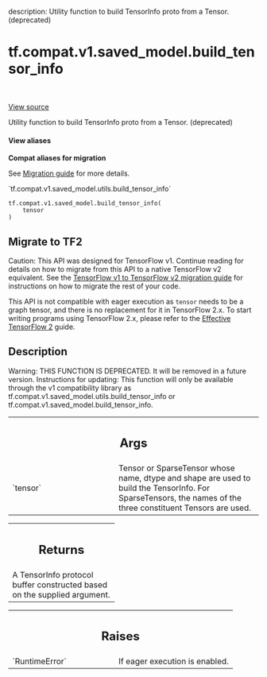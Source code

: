 description: Utility function to build TensorInfo proto from a Tensor. (deprecated)

<div itemscope itemtype="http://developers.google.com/ReferenceObject">
<meta itemprop="name" content="tf.compat.v1.saved_model.build_tensor_info" />
<meta itemprop="path" content="Stable" />
</div>

# tf.compat.v1.saved_model.build_tensor_info

<!-- Insert buttons and diff -->

<table class="tfo-notebook-buttons tfo-api nocontent" align="left">

</table>

<a target="_blank" href="/code/stable/tensorflow/python/saved_model/utils_impl.py">View source</a>



Utility function to build TensorInfo proto from a Tensor. (deprecated)

<section class="expandable">
  <h4 class="showalways">View aliases</h4>
  <p>
<b>Compat aliases for migration</b>
<p>See
<a href="https://www.tensorflow.org/guide/migrate">Migration guide</a> for
more details.</p>
<p>`tf.compat.v1.saved_model.utils.build_tensor_info`</p>
</p>
</section>

<pre class="devsite-click-to-copy prettyprint lang-py tfo-signature-link">
<code>tf.compat.v1.saved_model.build_tensor_info(
    tensor
)
</code></pre>





 <section><devsite-expandable expanded>
 <h2 class="showalways">Migrate to TF2</h2>

Caution: This API was designed for TensorFlow v1.
Continue reading for details on how to migrate from this API to a native
TensorFlow v2 equivalent. See the
[TensorFlow v1 to TensorFlow v2 migration guide](https://www.tensorflow.org/guide/migrate)
for instructions on how to migrate the rest of your code.

This API is not compatible with eager execution as `tensor` needs to be a
graph tensor, and there is no replacement for it in TensorFlow 2.x. To start
writing programs using TensorFlow 2.x, please refer to the [Effective
TensorFlow 2](https://www.tensorflow.org/guide/effective_tf2) guide.


 </aside></devsite-expandable></section>

<h2>Description</h2>

<!-- Placeholder for "Used in" -->

Warning: THIS FUNCTION IS DEPRECATED. It will be removed in a future version.
Instructions for updating:
This function will only be available through the v1 compatibility library as tf.compat.v1.saved_model.utils.build_tensor_info or tf.compat.v1.saved_model.build_tensor_info.

<!-- Tabular view -->
 <table class="responsive fixed orange">
<colgroup><col width="214px"><col></colgroup>
<tr><th colspan="2"><h2 class="add-link">Args</h2></th></tr>

<tr>
<td>
`tensor`
</td>
<td>
Tensor or SparseTensor whose name, dtype and shape are used to
build the TensorInfo. For SparseTensors, the names of the three
constituent Tensors are used.
</td>
</tr>
</table>



<!-- Tabular view -->
 <table class="responsive fixed orange">
<colgroup><col width="214px"><col></colgroup>
<tr><th colspan="2"><h2 class="add-link">Returns</h2></th></tr>
<tr class="alt">
<td colspan="2">
A TensorInfo protocol buffer constructed based on the supplied argument.
</td>
</tr>

</table>



<!-- Tabular view -->
 <table class="responsive fixed orange">
<colgroup><col width="214px"><col></colgroup>
<tr><th colspan="2"><h2 class="add-link">Raises</h2></th></tr>

<tr>
<td>
`RuntimeError`
</td>
<td>
If eager execution is enabled.
</td>
</tr>
</table>


